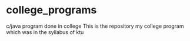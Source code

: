 # college_programs
c/java program done in college
This is the repository my college program which was in the syllabus of ktu
